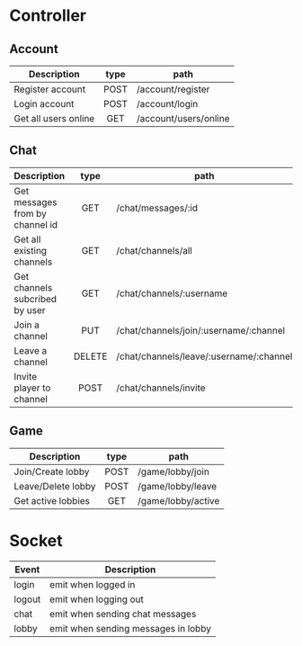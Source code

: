 # Controller
## Account
| Description           | type | path                   |
| --------------------- |:----:|----------------------- |
| Register account      |POST  | /account/register      |
| Login account         |POST  | /account/login         |
| Get all users online  |GET   | /account/users/online  |

## Chat
| Description                       | type | path                                   |
| ---------------------             |:----:|-----------------------                 |
| Get messages from by channel id   |GET   | /chat/messages/:id                     |
| Get all existing channels         |GET   | /chat/channels/all                     |
| Get channels subcribed by user    |GET   | /chat/channels/:username               |   
| Join a channel                    |PUT   | /chat/channels/join/:username/:channel |
| Leave a channel                   |DELETE| /chat/channels/leave/:username/:channel|
| Invite player to channel          |POST  | /chat/channels/invite                  |

## Game
| Description                       | type | path                                   |
| ---------------------             |:----:|-----------------------                 |
| Join/Create lobby                 |POST  | /game/lobby/join                       |
| Leave/Delete lobby                |POST  | /game/lobby/leave                      |
| Get active lobbies                |GET   | /game/lobby/active                     |

# Socket
|Event  | Description                        |
|-----  | -----------                        |
|login  | emit when logged in                |
|logout | emit when logging out              |
|chat   | emit when sending chat messages    |
|lobby  | emit when sending messages in lobby|